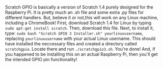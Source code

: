 Scratch GPIO is basically a version of Scratch 1.4 purely designed for the Raspberry Pi. It is pretty much an .sh file and some extra .py files for different
handlers. But, believe it or not,this will work on any Linux machine, including a ChromeBook! First, download Scratch 1.4 for Linux by typing `sudo apt-get
install scratch`. Then, download this file. Next, to install it, type: `sudo bash "Scratch GPIO 3 Installer.sh" yourlinuxusername`, replacing
`yourlinuxusername` with your actual Linux username. This should have installed the neccessary files and created a directory called `scratchgpio`. Locate there and run `./scratchgpio3.sh`. You're done! And, if you happened to be installing this on an actual Raspberry Pi, then you'll get the intended
GPIO pin functionality!
